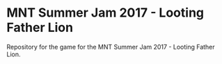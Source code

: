 # MNT Summer Jam 2017 - Looting Father Lion
Repository for the game for the MNT Summer Jam 2017 - Looting Father Lion.

